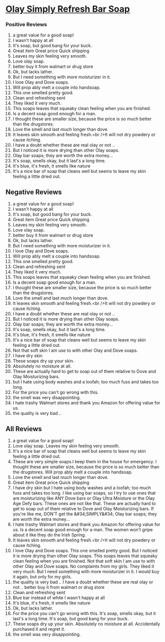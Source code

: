 # [Olay Simply Refresh Bar Soap](https://products.checkmycream.com/products/Olay-Simply-Refresh-Bar-Soap.html)

### Positive Reviews

<ol>
      <li>a great value for a good soap!</li>
      <li>I wasn&#x27;t happy at all</li>
      <li>It&#x27;s soap, but good bang for your buck.</li>
      <li>Great item Great price Quick shipping</li>
      <li>Leaves my skin feeling very smooth.</li>
      <li>Love olay soap.</li>
      <li>better buy it from walmart or drug store</li>
      <li>Ok, but lacks lather.</li>
      <li>But I need something with more moisturizer in it.  </li>
      <li>I love Olay and Dove soaps.  </li>
      <li>Will prop ably melt a couple into handsoap.</li>
      <li>This one smelled pretty good.  </li>
      <li>Clean and refreshing sent</li>
      <li>They liked it very much.  </li>
      <li>This soaps leaves that squeaky clean feeling when you are finished.  </li>
      <li>Is a decent soap good enough for a man.</li>
      <li>I thought these are smaller size, because the price is so much better than the drugstores.</li>
      <li>Love the smell and last much longer than dove.</li>
      <li>It leaves skin smooth and feeling fresh.&lt;br /&gt;It will not dry powdery or cause itching.</li>
      <li>I have a doubt whether these are real olay or not ..</li>
      <li>But I noticed it is more drying than other Olay soaps.  </li>
      <li>Olay bar soaps; they are worth the extra money...</li>
      <li>It&#x27;s soap, smells okay, but it last&#x27;s a long time.</li>
      <li>It&#x27;s blue, it&#x27;s fresh, it smells like nature</li>
      <li>It&#x27;s a nice bar of soap that cleans well but seems to leave my skin feeling a little dried out.</li>
</ol>


<h2>Negative Reviews</h2>
<ol>
<li> a great value for a good soap!</li>
<li> I wasn&#x27;t happy at all</li>
<li> It&#x27;s soap, but good bang for your buck.</li>
<li> Great item Great price Quick shipping</li>
<li> Leaves my skin feeling very smooth.</li>
<li> Love olay soap.</li>
<li> better buy it from walmart or drug store</li>
<li> Ok, but lacks lather.</li>
<li> But I need something with more moisturizer in it.  </li>
<li> I love Olay and Dove soaps.  </li>
<li> Will prop ably melt a couple into handsoap.</li>
<li> This one smelled pretty good.  </li>
<li> Clean and refreshing sent</li>
<li> They liked it very much.  </li>
<li> This soaps leaves that squeaky clean feeling when you are finished.  </li>
<li> Is a decent soap good enough for a man.</li>
<li> I thought these are smaller size, because the price is so much better than the drugstores.</li>
<li> Love the smell and last much longer than dove.</li>
<li> It leaves skin smooth and feeling fresh.&lt;br /&gt;It will not dry powdery or cause itching.</li>
<li> I have a doubt whether these are real olay or not ..</li>
<li> But I noticed it is more drying than other Olay soaps.  </li>
<li> Olay bar soaps; they are worth the extra money...</li>
<li> It&#x27;s soap, smells okay, but it last&#x27;s a long time.</li>
<li> It&#x27;s blue, it&#x27;s fresh, it smells like nature</li>
<li> It&#x27;s a nice bar of soap that cleans well but seems to leave my skin feeling a little dried out.</li>
<li> Not that soft skin I am use to with other Olay and Dove soaps.  </li>
<li> I have dry skin</li>
<li> These soaps dry up your skin.</li>
<li> Absolutely no moisture at all.</li>
<li> These are actually hard to get to soap out of them relative to Dove and Olay Moisturizing bars.  </li>
<li> but I hate using body washes and a loofah; too much fuss and takes too long.  </li>
<li> For the price you can&#x27;t go wrong with this.</li>
<li> the smell was very disappointing.</li>
<li> I hate trashy Walmart stores and thank you Amazon for offering value for us.</li>
<li> the quality is very bad ..</li>
</ol>

<h2>All Reviews</h2>

<ol>
    <li> a great value for a good soap!</li>
    <li> Love olay soap. Leaves my skin feeling very smooth.</li>
    <li> It&#x27;s a nice bar of soap that cleans well but seems to leave my skin feeling a little dried out.</li>
    <li> These are very simple soaps.I keep them in the house for emergency. I thought these are smaller size, because the price is so much better than the drugstores. Will prop ably melt a couple into handsoap.</li>
    <li> Love the smell and last much longer than dove.</li>
    <li> Great item Great price Quick shipping</li>
    <li> I have dry skin but I hate using body washes and a loofah; too much fuss and takes too long.  I like using bar soaps, so I try to use ones that are moisturizing like ANY Dove bars or Olay Ultra Moisture or the Olay Age Defy bars.  These ones are not like that.  These are actually hard to get to soap out of them relative to Dove and Olay Moisturizing bars.  If you&#x27;re like me, DON&#x27;T get the &amp;#34;SIMPLY&amp;#34; Olay bar soaps; they are worth the extra money...</li>
    <li> I hate trashy Walmart stores and thank you Amazon for offering value for us. Is a decent soap good enough for a man. The women won&#x27;t gripe about it like they do the Irish Spring.</li>
    <li> It leaves skin smooth and feeling fresh.&lt;br /&gt;It will not dry powdery or cause itching.</li>
    <li> I love Olay and Dove soaps.  This one smelled pretty good.  But I noticed it is more drying than other Olay soaps.  This soaps leaves that squeaky clean feeling when you are finished.  Not that soft skin I am use to with other Olay and Dove soaps.  No complaints from my girls.  They liked it very much.  But I need something with more moisturizer in it.  I would buy it again, but only for my girls.</li>
    <li> the quality is very bad .. I have a doubt whether these are real olay or not .. better buy it from walmart or drug store</li>
    <li> Clean and refreshing sent</li>
    <li> Blue bar instead of white I wasn&#x27;t happy at all</li>
    <li> It&#x27;s blue, it&#x27;s fresh, it smells like nature</li>
    <li> Ok, but lacks lather.</li>
    <li> For the price you can&#x27;t go wrong with this. It&#x27;s soap, smells okay, but it last&#x27;s a long time. It&#x27;s soap, but good bang for your buck.</li>
    <li> These soaps dry up your skin. Absolutely no moisture at all. Accidentally purchased it and regret it.</li>
    <li> the smell was very disappointing.</li>
</ol>




